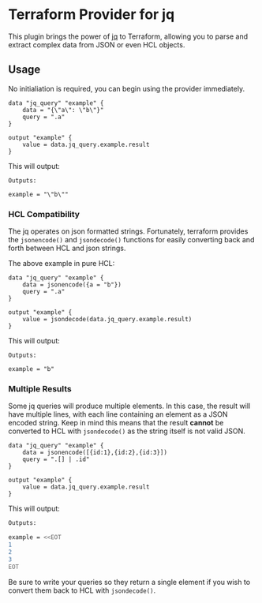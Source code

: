 # Terraform Provider for jq

This plugin brings the power of [jq](https://stedolan.github.io/jq/) to Terraform, allowing you to parse and extract complex data from JSON or even HCL objects.

## Usage

No initialiation is required, you can begin using the provider immediately.

```
data "jq_query" "example" {
    data = "{\"a\": \"b\"}"
    query = ".a"
}

output "example" {
    value = data.jq_query.example.result
}
```

This will output:
```
Outputs:

example = "\"b\""
```

### HCL Compatibility

The jq operates on json formatted strings. Fortunately, terraform provides the `jsonencode()` and `jsondecode()` functions for easily converting back and forth between HCL and json strings.

The above example in pure HCL:

```
data "jq_query" "example" {
    data = jsonencode({a = "b"})
    query = ".a"
}

output "example" {
    value = jsondecode(data.jq_query.example.result)
}
```

This will output:
```
Outputs:

example = "b"
```

### Multiple Results

Some jq queries will produce multiple elements. In this case, the result will have multiple lines, with each line containing an element as a JSON encoded string. Keep in mind this means that the result **cannot** be converted to HCL with `jsondecode()` as the string itself is not valid JSON.

```hcl
data "jq_query" "example" {
    data = jsonencode([{id:1},{id:2},{id:3}])
    query = ".[] | .id"
}

output "example" {
    value = data.jq_query.example.result
}
```

This will output:
```sh
Outputs:

example = <<EOT
1
2
3
EOT
```

Be sure to write your queries so they return a single element if you wish to convert them back to HCL with `jsondecode()`.
